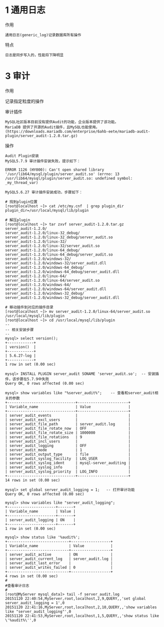 

# 1 通用日志

作用

    通用日志(generic_log)记录数据库所有操作    

特点

    日志是同步写入的，性能将下降明显





# 3 审计

作用

   记录指定粒度的操作
   
审计插件

    MySQL社区版本目前没有提供Audit的功能，企业版本提供了该功能。
    MariaDB 提供了开源的Audit插件，且MySQL也能使用。
    (https://downloads.mariadb.com/enterprise/6ahb-eete/mariadb-audit-plugin/server_audit-1.2.0.tar.gz)


操作

    Audit Plugin安装
    MySQL5.7.9 审计插件安装失败，提示如下：
    
    ERROR 1126 (HY000): Can't open shared library '/usr/lib64/mysql/plugin/server_audit.so' (errno: 13 /usr/lib64/mysql/plugin/server_audit.so: undefined symbol: _my_thread_var)
    
    MySQL5.6.27 审计插件安装成功，步骤如下：
    
    # 找到plugin位置
    [root@localhost ~]> cat /etc/my.cnf  | grep plugin_dir
    plugin_dir=/usr/local/mysql/lib/plugin
    
    # 解压plugin
    [root@localhost ~]> tar zxvf server_audit-1.2.0.tar.gz
    server_audit-1.2.0/
    server_audit-1.2.0/linux-32_debug/
    server_audit-1.2.0/linux-32_debug/server_audit.so
    server_audit-1.2.0/linux-32/
    server_audit-1.2.0/linux-32/server_audit.so
    server_audit-1.2.0/linux-64_debug/
    server_audit-1.2.0/linux-64_debug/server_audit.so
    server_audit-1.2.0/windows-32/
    server_audit-1.2.0/windows-32/server_audit.dll
    server_audit-1.2.0/windows-64_debug/
    server_audit-1.2.0/windows-64_debug/server_audit.dll
    server_audit-1.2.0/linux-64/
    server_audit-1.2.0/linux-64/server_audit.so
    server_audit-1.2.0/windows-64/
    server_audit-1.2.0/windows-64/server_audit.dll
    server_audit-1.2.0/windows-32_debug/
    server_audit-1.2.0/windows-32_debug/server_audit.dll
    
    # 移动插件到对应的插件目录
    [root@localhost ~]> mv server_audit-1.2.0/linux-64/server_audit.so /usr/local/mysql/lib/plugin
    [root@localhost ~]> cd /usr/local/mysql/lib/plugin
    --
    -- 相关安装步骤
    --
    mysql> select version();
    +------------+
    | version()  |
    +------------+
    | 5.6.27-log |
    +------------+
    1 row in set (0.00 sec)
    
    mysql> INSTALL PLUGIN server_audit SONAME 'server_audit.so';  -- 安装插件，该步骤在5.7.9中失败
    Query OK, 0 rows affected (0.00 sec)
    
    mysql> show variables like "%server_audit%";    -- 查看和server_audit相关的参数
    +-------------------------------+-----------------------+
    | Variable_name                 | Value                 |
    +-------------------------------+-----------------------+
    | server_audit_events           |                       |
    | server_audit_excl_users       |                       |
    | server_audit_file_path        | server_audit.log      |
    | server_audit_file_rotate_now  | OFF                   |
    | server_audit_file_rotate_size | 1000000               |
    | server_audit_file_rotations   | 9                     |
    | server_audit_incl_users       |                       |
    | server_audit_logging          | OFF                   |
    | server_audit_mode             | 1                     |
    | server_audit_output_type      | file                  |
    | server_audit_syslog_facility  | LOG_USER              |
    | server_audit_syslog_ident     | mysql-server_auditing |
    | server_audit_syslog_info      |                       |
    | server_audit_syslog_priority  | LOG_INFO              |
    +-------------------------------+-----------------------+
    14 rows in set (0.00 sec)
    
    mysql> set global server_audit_logging = 1;   -- 打开审计功能
    Query OK, 0 rows affected (0.00 sec)
    
    mysql> show variables like "server_audit_logging"; 
    +----------------------+-------+
    | Variable_name        | Value |
    +----------------------+-------+
    | server_audit_logging | ON    |
    +----------------------+-------+
    1 row in set (0.00 sec)
    
    mysql> show status like '%audit%';
    +----------------------------+------------------+
    | Variable_name              | Value            |
    +----------------------------+------------------+
    | server_audit_active        | ON               |
    | server_audit_current_log   | server_audit.log |
    | server_audit_last_error    |                  |
    | server_audit_writes_failed | 0                |
    +----------------------------+------------------+
    4 rows in set (0.00 sec)
    #
    #查看审计日志
    #
    [root@MyServer mysql_data]> tail -f server_audit.log 
    20151120 22:40:54,MyServer,root,localhost,2,9,QUERY,,'set global server_audit_logging = 1',0
    20151120 22:41:16,MyServer,root,localhost,2,10,QUERY,,'show variables like "server_audit_logging"',0
    20151120 22:41:53,MyServer,root,localhost,1,5,QUERY,,'show status like \'%audit%\'',0